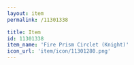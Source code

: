 ```yaml
---
layout: item
permalink: /11301338

title: Item
id: 11301338
item_name: 'Fire Prism Circlet (Knight)'
icon_url: 'item/icon/11301280.png'
---
```

